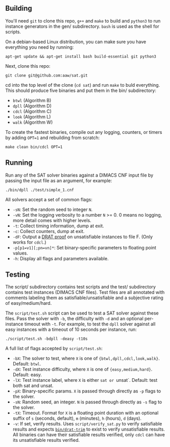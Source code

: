 Building
--------

You'll need `git` to clone this repo, `g++` and `make` to build and `python3` to run
instance generators in the gen/ subdirectory. `bash` is used as the shell for scripts.

On a debian-based Linux distribution, you can make sure you have everything you need by
running:

    apt-get update && apt-get install bash build-essential git python3

Next, clone this repo:

    git clone git@github.com:aaw/sat.git

cd into the top level of the clone (`cd sat`) and run `make` to buld everything.
This should produce five binaries and put them in the bin/ subdirectory:

   * `btwl` (Algorithm B)
   * `dpll` (Algorithm D)
   * `cdcl` (Algorithm C)
   * `look` (Algorithm L)
   * `walk` (Algorithm W)

To create the fastest binaries, compile out any logging, counters, or timers by adding
`OPT=1` and rebuilding from scratch:

    make clean bin/cdcl OPT=1

Running
-------

Run any of the SAT solver binaries against a DIMACS CNF input file by passing the
input file as an argument, for example:

    ./bin/dpll ./test/simple_1.cnf

All solvers accept a set of common flags:

   * `-sN`: Set the random seed to integer `N`.
   * `-vN`: Set the logging verbosity to a number `N` >= 0. 0 means no logging, more detail comes with higher levels.
   * `-t`: Collect timing information, dump at exit.
   * `-c`: Collect counters, dump at exit.
   * `-dF`: Output a [DRAT proof](https://www.cs.utexas.edu/~marijn/drat-trim) on unsatisfiable instances to file F. (Only works for `cdcl`.)
   * `-p[p1=v1][;pn=vn]*`: Set binary-specific parameters to floating point values.
   * `-h`: Display all flags and parameters available.

Testing
-------

The script/ subdirectory contains test scripts and the test/ subdirectory contains
test instances (DIMACS CNF files). Test files are all annotated with
comments labeling them as satisfiable/unsatisfiable and a subjective
rating of easy/medium/hard.

The `script/test.sh` script can be used to test a SAT solver against these files.
Pass the solver with `-b`, the difficulty with `-d` and an optional per-instance
timeout with `-t`. For example, to test the `dpll` solver against all easy instances
with a timeout of 10 seconds per instance, run:

    ./script/test.sh -bdpll -deasy -t10s

A full list of flags accepted by `script/test.sh`:

   * `-bX`: The solver to test, where `X` is one of `{btwl,dpll,cdcl,look,walk}`. Default: `btwl`.
   * `-dX`: Test instance difficulty, where `X` is one of `{easy,medium,hard}`. Default: easy.
   * `-lX`: Test instance label, where `X` is either `sat or `unsat`. Default: test both sat and unsat.
   * `-pX`: Binary-specific params. `X` is passed through directly as `-p` flags to the solver.
   * `-sN`: Random seed, an integer. `N` is passed through directly as `-s` flag to the solver.
   * `-tX`: Timeout. Format for `X` is a floating point duration with an optional suffix of `s`
     (seconds, default), `m` (minutes), `h` (hours), `d` (days).
   * `-v`: If set, verify results. Uses `script/verify_sat.py` to verify satisfiable results and expects
     [`bin/drat-trim`](https://github.com/marijnheule/drat-trim) to exist to verify unsatisfiable results.
     All binaries can have their satisfiable results verified, only `cdcl` can have its unsatisfiable results verified.
